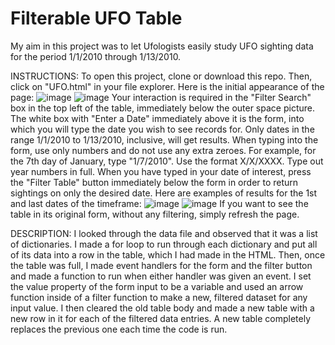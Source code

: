 # Filterable UFO Table

My aim in this project was to let Ufologists easily study UFO sighting data for the period 1/1/2010 through 1/13/2010.

INSTRUCTIONS:
To open this project, clone or download this repo. 
Then, click on "UFO.html" in your file explorer.
Here is the initial appearance of the page:
![image](https://user-images.githubusercontent.com/73863977/120054348-71189680-bffd-11eb-848b-1adf7cfc59d8.png)
![image](https://user-images.githubusercontent.com/73863977/120054353-82fa3980-bffd-11eb-90ff-222168566e4d.png)
Your interaction is required in the "Filter Search" box in the top left of the table, immediately below the outer space picture.
The white box with "Enter a Date" immediately above it is the form, into which you will type the date you wish to see records for.
Only dates in the range 1/1/2010 to 1/13/2010, inclusive, will get results.
When typing into the form, use only numbers and do not use any extra zeroes. For example, for the 7th day of January, type "1/7/2010".
Use the format X/X/XXXX.
Type out year numbers in full.
When you have typed in your date of interest, press the "Filter Table" button immediately below the form in order to return sightings on only the desired date.
Here are examples of results for the 1st and last dates of the timeframe:
![image](https://user-images.githubusercontent.com/73863977/120054358-90afbf00-bffd-11eb-9f0a-62bb277e9059.png)
![image](https://user-images.githubusercontent.com/73863977/120054365-9ad1bd80-bffd-11eb-95dd-2509683de00f.png)
If you want to see the table in its original form, without any filtering, simply refresh the page.

DESCRIPTION: 
I looked through the data file and observed that it was a list of dictionaries.
I made a for loop to run through each dictionary and put all of its data into a row in the table, which I had made in the HTML.
Then, once the table was full, I made event handlers for the form and the filter button and made a function to run when either handler was given an event.
I set the value property of the form input to be a variable and used an arrow function inside of a filter function to make a new, filtered dataset for any input value.
I then cleared the old table body and made a new table with a new row in it for each of the filtered data entries. A new table completely replaces the previous one each time the code is run.
